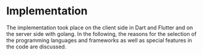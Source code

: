 # Implementation

The implementation took place on the client side in Dart and Flutter and on the server side with golang. 
In the following, the reasons for the selection of the programming languages ​​and frameworks as well as special features in the code are discussed.